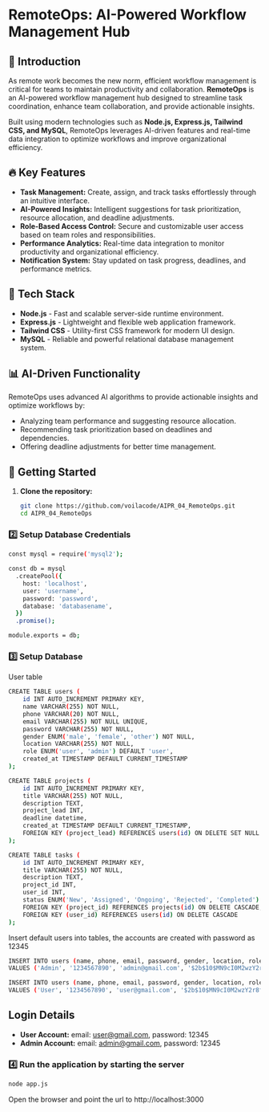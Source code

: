 # RemoteOps: AI-Powered Workflow Management Hub

## 🚀 Introduction

As remote work becomes the new norm, efficient workflow management is critical for teams to maintain productivity and collaboration. **RemoteOps** is an AI-powered workflow management hub designed to streamline task coordination, enhance team collaboration, and provide actionable insights.

Built using modern technologies such as **Node.js, Express.js, Tailwind CSS, and MySQL**, RemoteOps leverages AI-driven features and real-time data integration to optimize workflows and improve organizational efficiency.

## 🔥 Key Features

- **Task Management:** Create, assign, and track tasks effortlessly through an intuitive interface.
- **AI-Powered Insights:** Intelligent suggestions for task prioritization, resource allocation, and deadline adjustments.
- **Role-Based Access Control:** Secure and customizable user access based on team roles and responsibilities.
- **Performance Analytics:** Real-time data integration to monitor productivity and organizational efficiency.
- **Notification System:** Stay updated on task progress, deadlines, and performance metrics.

## 🎨 Tech Stack

- **Node.js** - Fast and scalable server-side runtime environment.
- **Express.js** - Lightweight and flexible web application framework.
- **Tailwind CSS** - Utility-first CSS framework for modern UI design.
- **MySQL** - Reliable and powerful relational database management system.

## 📊 AI-Driven Functionality

RemoteOps uses advanced AI algorithms to provide actionable insights and optimize workflows by:

- Analyzing team performance and suggesting resource allocation.
- Recommending task prioritization based on deadlines and dependencies.
- Offering deadline adjustments for better time management.

## 🚀 Getting Started

1. **Clone the repository:**
   ```bash
   git clone https://github.com/voilacode/AIPR_04_RemoteOps.git
   cd AIPR_04_RemoteOps
   ```

### 2️⃣ Setup Database Credentials

```sh
const mysql = require('mysql2');

const db = mysql
  .createPool({
    host: 'localhost',
    user: 'username',
    password: 'password',
    database: 'databasename',
  })
  .promise();

module.exports = db;
```

### 3️⃣ Setup Database

User table

```sh
CREATE TABLE users (
    id INT AUTO_INCREMENT PRIMARY KEY,
    name VARCHAR(255) NOT NULL,
    phone VARCHAR(20) NOT NULL,
    email VARCHAR(255) NOT NULL UNIQUE,
    password VARCHAR(255) NOT NULL,
    gender ENUM('male', 'female', 'other') NOT NULL,
    location VARCHAR(255) NOT NULL,
    role ENUM('user', 'admin') DEFAULT 'user',
    created_at TIMESTAMP DEFAULT CURRENT_TIMESTAMP
);

CREATE TABLE projects (
    id INT AUTO_INCREMENT PRIMARY KEY,
    title VARCHAR(255) NOT NULL,
    description TEXT,
    project_lead INT,
    deadline datetime,
    created_at TIMESTAMP DEFAULT CURRENT_TIMESTAMP,
    FOREIGN KEY (project_lead) REFERENCES users(id) ON DELETE SET NULL
);

CREATE TABLE tasks (
    id INT AUTO_INCREMENT PRIMARY KEY,
    title VARCHAR(255) NOT NULL,
    description TEXT,
    project_id INT,
    user_id INT,
    status ENUM('New', 'Assigned', 'Ongoing', 'Rejected', 'Completed') DEFAULT 'New',
    FOREIGN KEY (project_id) REFERENCES projects(id) ON DELETE CASCADE,
    FOREIGN KEY (user_id) REFERENCES users(id) ON DELETE CASCADE
);

```

Insert default users into tables, the accounts are created with password as 12345

```sh
INSERT INTO users (name, phone, email, password, gender, location, role)
VALUES ('Admin', '1234567890', 'admin@gmail.com', '$2b$10$MN9cI0M2wzY2r8fJ6xazlOqKWgdPGBsNUWEZqtqBcyIb01fXs.WGW', 'male', 'Admin Location', 'admin');

INSERT INTO users (name, phone, email, password, gender, location, role)
VALUES ('User', '1234567890', 'user@gmail.com', '$2b$10$MN9cI0M2wzY2r8fJ6xazlOqKWgdPGBsNUWEZqtqBcyIb01fXs.WGW', 'male', 'User Location', 'user');
```

## Login Details

- **User Account:** email: user@gmail.com, password: 12345
- **Admin Account:** email: admin@gmail.com, password: 12345

### 4️⃣ Run the application by starting the server

```sh
node app.js
```

Open the browser and point the url to http://localhost:3000
